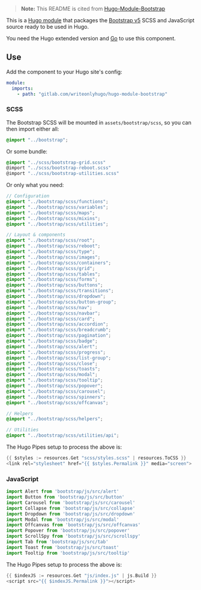 
> **Note:** This README is cited from [Hugo-Module-Bootstrap](https://gitlab.com/writeonlyhugo/hugo-module-bootstrap)

This is a [Hugo module](https://gohugo.io/hugo-modules/) that packages the
[Bootstrap v5](https://getbootstrap.com/) SCSS and JavaScript source ready to be used in Hugo.

You need the Hugo extended version and [Go](https://golang.org/dl/) to use this component.

## Use

Add the component to your Hugo site's config:

```yaml
module:
  imports:
    - path: "gitlab.com/writeonlyhugo/hugo-module-bootstrap"
```

### SCSS

The Bootstrap SCSS will be mounted in `assets/bootstrap/scss`, so you can then
import either all:

```scss
@import "../bootstrap";
```

Or some bundle:

```scss
@import "../scss/bootstrap-grid.scss"
@import "../scss/bootstrap-reboot.scss"
@import "../scss/bootstrap-utilities.scss"
```

Or only what you need:

```scss
// Configuration
@import "../bootstrap/scss/functions";
@import "../bootstrap/scss/variables";
@import "../bootstrap/scss/maps";
@import "../bootstrap/scss/mixins";
@import "../bootstrap/scss/utilities";

// Layout & components
@import "../bootstrap/scss/root";
@import "../bootstrap/scss/reboot";
@import "../bootstrap/scss/type";
@import "../bootstrap/scss/images";
@import "../bootstrap/scss/containers";
@import "../bootstrap/scss/grid";
@import "../bootstrap/scss/tables";
@import "../bootstrap/scss/forms";
@import "../bootstrap/scss/buttons";
@import "../bootstrap/scss/transitions";
@import "../bootstrap/scss/dropdown";
@import "../bootstrap/scss/button-group";
@import "../bootstrap/scss/nav";
@import "../bootstrap/scss/navbar";
@import "../bootstrap/scss/card";
@import "../bootstrap/scss/accordion";
@import "../bootstrap/scss/breadcrumb";
@import "../bootstrap/scss/pagination";
@import "../bootstrap/scss/badge";
@import "../bootstrap/scss/alert";
@import "../bootstrap/scss/progress";
@import "../bootstrap/scss/list-group";
@import "../bootstrap/scss/close";
@import "../bootstrap/scss/toasts";
@import "../bootstrap/scss/modal";
@import "../bootstrap/scss/tooltip";
@import "../bootstrap/scss/popover";
@import "../bootstrap/scss/carousel";
@import "../bootstrap/scss/spinners";
@import "../bootstrap/scss/offcanvas";

// Helpers
@import "../bootstrap/scss/helpers";

// Utilities
@import "../bootstrap/scss/utilities/api";
```

The Hugo Pipes setup to process the above is:

```go
{{ $styles := resources.Get "scss/styles.scss" | resources.ToCSS }}
<link rel="stylesheet" href="{{ $styles.Permalink }}" media="screen">
```

### JavaScript

```js
import Alert from 'bootstrap/js/src/alert'
import Button from 'bootstrap/js/src/button'
import Carousel from 'bootstrap/js/src/carousel'
import Collapse from 'bootstrap/js/src/collapse'
import Dropdown from 'bootstrap/js/src/dropdown'
import Modal from 'bootstrap/js/src/modal'
import Offcanvas from 'bootstrap/js/src/offcanvas'
import Popover from 'bootstrap/js/src/popover'
import ScrollSpy from 'bootstrap/js/src/scrollspy'
import Tab from 'bootstrap/js/src/tab'
import Toast from 'bootstrap/js/src/toast'
import Tooltip from 'bootstrap/js/src/tooltip'
```

The Hugo Pipes setup to process the above is:

```go
{{ $indexJS := resources.Get "js/index.js" | js.Build }}
<script src="{{ $indexJS.Permalink }}"></script>
```
